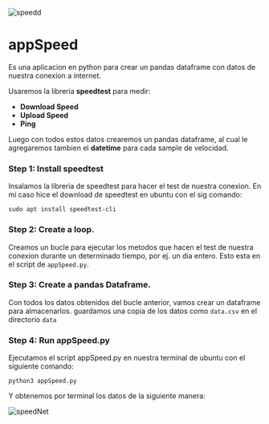 ![speedd](https://user-images.githubusercontent.com/42939877/175611520-2757e76d-fabc-4aaa-b431-20edbd731214.jpg)


# appSpeed
Es una aplicacion en python para crear un pandas dataframe con datos de nuestra conexion a internet.

Usaremos la libreria **speedtest** para medir:

- **Download Speed**
- **Upload Speed**
- **Ping**

Luego con todos estos datos crearemos un pandas dataframe, al cual le agregaremos tambien el **datetime** para cada sample de velocidad.

### Step 1: Install speedtest
Insalamos la libreria de speedtest para hacer el test de nuestra conexion. En mi caso hice el download de speedtest en ubuntu con el sig comando:

`sudo apt install speedtest-cli`

### Step 2: Create a loop.
Creamos un bucle para ejecutar los metodos que hacen el test de nuestra conexion durante un determinado tiempo, por ej. un dia entero. Esto esta en el script de `appSpeed.py`.

### Step 3: Create a pandas Dataframe.
Con todos los datos obtenidos del bucle anterior, vamos crear un dataframe para almacenarlos. guardamos una copia de los datos como `data.csv` en el directorio `data`

### Step 4: Run appSpeed.py
Ejecutamos el script appSpeed.py en nuestra terminal de ubuntu con el siguiente comando:

`python3 appSpeed.py`

Y obtenemos por terminal los datos de la siguiente manera:

![speedNet](https://user-images.githubusercontent.com/42939877/175649326-eb6b7a0b-bc46-4730-a3b9-9ad27e70f2ed.png)





